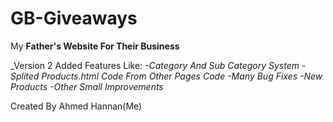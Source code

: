 # GB-Giveaways
My **Father's Website For Their Business**

_Version 2 Added Features Like:
  *-Category And Sub Category System
  -Splited Products.html Code From Other Pages Code
  -Many Bug Fixes
  -New Products
  -Other Small Improvements*

Created By Ahmed Hannan(Me)
